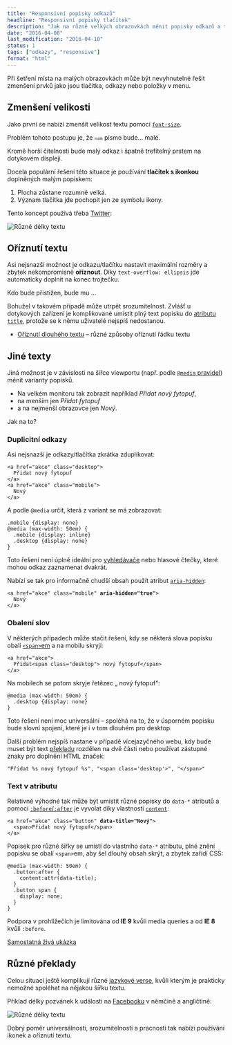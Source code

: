 ```yaml
---
title: "Responsivní popisky odkazů"
headline: "Responsivní popisky tlačítek"
description: "Jak na různě velkých obrazovkách měnit popisky odkazů a tlačítek."
date: "2016-04-08"
last_modification: "2016-04-10"
status: 1
tags: ["odkazy", "responsive"]
format: "html"
---
```


<p>Při šetření místa na malých obrazovkách může být nevyhnutelné řešit zmenšení prvků jako jsou tlačítka, odkazy nebo položky v menu.</p>







<h2 id="velikost">Zmenšení velikosti</h2>

<p>Jako první se nabízí zmenšit velikost textu pomocí <a href="/font#size"><code>font-size</code></a>.</p>

<p>Problém tohoto postupu je, že <font style="font-size: 60%">malé</font> písmo bude… malé. </p>

<p>Kromě horší čitelnosti bude malý odkaz i špatně trefitelný prstem na dotykovém displeji.</p>

<p>Docela populární řešení této situace je používání <b>tlačítek s ikonkou</b> doplněných malým popiskem:</p>

<ol>
  <li>Plocha zůstane rozumně velká.</li>
  <li>Význam tlačítka jde pochopit jen ze symbolu ikony.</li>
</ol>

<p>Tento koncept používá třeba <a href="/twitter">Twitter</a>:</p>

<p><img src="/files/hamburger-menu/twitter-menu.png" alt="Různé délky textu" class="border"></p>






<h2 id="oriznuti">Oříznutí textu</h2>



<p>Asi nejsnazší možnost je odkazu/tlačítku nastavit maximální rozměry a zbytek nekompromisně <b>oříznout</b>. Díky <code>text-overflow: ellipsis</code> jde automaticky doplnit na konec trojtečku.</p>

<div class="live">
  <p style="overflow: hidden; white-space: nowrap; text-overflow: ellipsis; max-width: 15em">Kdo bude přistižen, bude mu ustřižen.</p>
</div>



<p>Bohužel v takovém případě může utrpět srozumitelnost. Zvlášť u dotykových zařízení je komplikované umístit plný text popisku do <a href="/obecne-atributy#title">atributu <code>title</code></a>, protože se k němu uživatelé nejspíš nedostanou.</p>

<div class="internal-content">
  <ul>
    <li><a href="/oriznuti-textu">Oříznutí dlouhého textu</a> – různé způsoby oříznutí řádku textu</li>
  </ul>
</div>


<h2 id="text">Jiné texty</h2>


<p>Jiná možnost je v závislosti na šířce viewportu (např. podle <a href="/media"><code>@media</code> pravidel</a>) měnit varianty popisků.</p>

<ul>
  <li>Na velkém monitoru tak zobrazit například <i>Přidat nový fytopuf</i>,</li>
  <li>na menším jen <i>Přidat fytopuf</i></li>
  <li>a na nejmenší obrazovce jen <i>Nový</i>.</li>
</ul>

<p>Jak na to?</p>




<h3 id="duplicita">Duplicitní odkazy</h3>

<p>Asi nejsnazší je odkazy/tlačítka zkrátka zduplikovat:</p>

<pre><code>&lt;a href="akce" class="desktop">
  Přidat nový fytopuf
&lt;/a>
&lt;a href="akce" class="mobile">
  Nový
&lt;/a></code></pre>











<p>A podle <code>@media</code> určit, která z variant se má zobrazovat:</p>

<pre><code>.mobile {display: none}
@media (max-width: 50em) {
  .mobile {display: inline}
  .desktop {display: none}
}</code></pre>









<p>Toto řešení není úplně ideální pro <a href="/seo">vyhledávače</a> nebo hlasové čtečky, které mohou odkaz zaznamenat dvakrát.</p>

<p>Nabízí se tak pro informačně chudší obsah použít atribut <a href="/aria#hidden"><code>aria-hidden</code></a>:</p>


<pre><code>&lt;a href="akce" class="mobile" <b>aria-hidden="true"</b>>
  Nový
&lt;/a></code></pre>








<h3 id="obal">Obalení slov</h3>

<p>V některých případech může stačit řešení, kdy se některá slova popisku obalí <a href="/div-span#span"><code>&lt;span></code>em</a> a na mobilu skryjí:</p>


<pre><code>&lt;a href="akce">
  Přidat&lt;span class="desktop"> nový fytopuf&lt;/span>
&lt;/a></code></pre>








<p>Na mobilech se potom skryje řetězec „ nový fytopuf“:</p>


<pre><code>@media (max-width: 50em) {
  .desktop {display: none}
}</code></pre>






<p>Toto řešení není moc universální – spoléhá na to, že v úsporném popisku bude slovní spojení, které je i v tom dlouhém pro desktop.</p>


<p>Další problém nejspíš nastane v případě vícejazyčného webu, kdy bude muset být text <a href="/preklad">překladu</a> rozdělen na dvě části nebo používat zástupné znaky pro doplnění HTML značek:</p>


<pre><code>"Přidat %s nový fytopuf %s", "&lt;span class='desktop'>", "&lt;/span>"</code></pre>






<h3 id="atributy">Text v atributu</h3>

<p>Relativně výhodné tak může být umístit různé popisky do <code>data-*</code> atributů a pomocí <a href="/css-selektory#before-after"><code>:before</code>/<code>:after</code></a> je vyvolat díky vlastnosti <a href="/content-attr"><code>content</code></a>:</p>




<pre><code>&lt;a href="akce" class="button" <b>data-title="Nový"</b>>
  &lt;span>Přidat nový fytopuf&lt;/span>
&lt;/a></code></pre>







<p>Popisek pro různé šířky se umístí do vlastního <code>data-*</code> atributu, plné znění popisku se obalí <code>&lt;span></code>em, aby šel dlouhý obsah skrýt, a zbytek zařídí CSS:</p>

<pre><code>@media (max-width: 50em) {
  .button:after {
    content:attr(data-title);
  }
  .button span {
    display: none;
  }
}</code></pre>










<p>Podpora v prohlížečích je limitována od <b>IE 9</b> kvůli media queries a od <b>IE 8</b> kvůli <code>:before</code>.</p>

<p><a href="http://kod.djpw.cz/rgwb-">Samostatná živá ukázka</a></p>




<h2 id="preklad">Různé překlady</h2>


<p>Celou situaci ještě komplikují různé <a href="/jazyk">jazykové verse</a>, kvůli kterým je prakticky nemožné spoléhat na nějakou šířku textu.</p>

<p>Příklad délky pozvánek k události na <a href="/facebook">Facebooku</a> v němčině a angličtině:</p>

<p><img src="/files/responsivni-popisky/delka-textu.png" alt="Různé délky textu" class="border"></p>





<p>Dobrý poměr universálnosti, srozumitelnosti a pracnosti tak nabízí používání ikonek a oříznutí textu.</p>